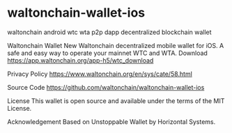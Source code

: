 # waltonchain-wallet-ios
waltonchain android wtc wta p2p dapp decentralized blockchain wallet

Waltonchain Wallet
New Waltonchain decentralized mobile wallet for iOS. A safe and easy way to operate your mainnet WTC and WTA.  Download
https://app.waltonchain.org/app-h5/wtc_download

Privacy Policy
https://www.waltonchain.org/en/sys/cate/58.html

Source Code
https://github.com/waltonchain/waltonchain-wallet-ios

License
This wallet is open source and available under the terms of the MIT License.

Acknowledgement
Based on Unstoppable Wallet by Horizontal Systems.

